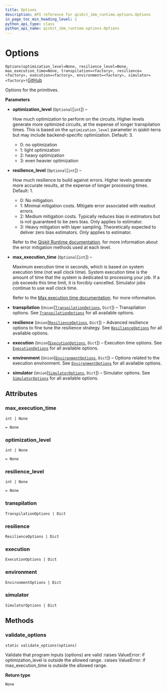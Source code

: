 ```yaml
---
title: Options
description: API reference for qiskit_ibm_runtime.options.Options
in_page_toc_min_heading_level: 1
python_api_type: class
python_api_name: qiskit_ibm_runtime.options.Options
---
```


# Options

<span id="qiskit_ibm_runtime.options.Options" />

`Options(optimization_level=None, resilience_level=None, max_execution_time=None, transpilation=<factory>, resilience=<factory>, execution=<factory>, environment=<factory>, simulator=<factory>)`[GitHub](https://github.com/qiskit/qiskit-ibm-runtime/tree/stable/0.20/qiskit_ibm_runtime/options/options.py "view source code")

Options for the primitives.

**Parameters**

*   **optimization\_level** (`Optional`\[`int`]) –

    How much optimization to perform on the circuits. Higher levels generate more optimized circuits, at the expense of longer transpilation times. This is based on the `optimization_level` parameter in qiskit-terra but may include backend-specific optimization. Default: 3.

    *   0: no optimization
    *   1: light optimization
    *   2: heavy optimization
    *   3: even heavier optimization

*   **resilience\_level** (`Optional`\[`int`]) –

    How much resilience to build against errors. Higher levels generate more accurate results, at the expense of longer processing times. Default: 1.

    *   0: No mitigation.
    *   1: Minimal mitigation costs. Mitigate error associated with readout errors.
    *   2: Medium mitigation costs. Typically reduces bias in estimators but is not guaranteed to be zero bias. Only applies to estimator.
    *   3: Heavy mitigation with layer sampling. Theoretically expected to deliver zero bias estimators. Only applies to estimator.

    Refer to the [Qiskit Runtime documentation](https://docs.quantum.ibm.com/run/configure-error-mitigation). for more information about the error mitigation methods used at each level.

*   **max\_execution\_time** (`Optional`\[`int`]) –

    Maximum execution time in seconds, which is based on system execution time (not wall clock time). System execution time is the amount of time that the system is dedicated to processing your job. If a job exceeds this time limit, it is forcibly cancelled. Simulator jobs continue to use wall clock time.

    Refer to the [Max execution time documentation](https://docs.quantum.ibm.com/run/max-execution-time). for more information.

*   **transpilation** (`Union`\[[`TranspilationOptions`](qiskit_ibm_runtime.options.TranspilationOptions "qiskit_ibm_runtime.options.transpilation_options.TranspilationOptions"), `Dict`]) – Transpilation options. See [`TranspilationOptions`](qiskit_ibm_runtime.options.TranspilationOptions "qiskit_ibm_runtime.options.TranspilationOptions") for all available options.

*   **resilience** (`Union`\[[`ResilienceOptions`](qiskit_ibm_runtime.options.ResilienceOptions "qiskit_ibm_runtime.options.resilience_options.ResilienceOptions"), `Dict`]) – Advanced resilience options to fine tune the resilience strategy. See [`ResilienceOptions`](qiskit_ibm_runtime.options.ResilienceOptions "qiskit_ibm_runtime.options.ResilienceOptions") for all available options.

*   **execution** (`Union`\[[`ExecutionOptions`](qiskit_ibm_runtime.options.ExecutionOptions "qiskit_ibm_runtime.options.execution_options.ExecutionOptions"), `Dict`]) – Execution time options. See [`ExecutionOptions`](qiskit_ibm_runtime.options.ExecutionOptions "qiskit_ibm_runtime.options.ExecutionOptions") for all available options.

*   **environment** (`Union`\[[`EnvironmentOptions`](qiskit_ibm_runtime.options.EnvironmentOptions "qiskit_ibm_runtime.options.environment_options.EnvironmentOptions"), `Dict`]) – Options related to the execution environment. See [`EnvironmentOptions`](qiskit_ibm_runtime.options.EnvironmentOptions "qiskit_ibm_runtime.options.EnvironmentOptions") for all available options.

*   **simulator** (`Union`\[[`SimulatorOptions`](qiskit_ibm_runtime.options.SimulatorOptions "qiskit_ibm_runtime.options.simulator_options.SimulatorOptions"), `Dict`]) – Simulator options. See [`SimulatorOptions`](qiskit_ibm_runtime.options.SimulatorOptions "qiskit_ibm_runtime.options.SimulatorOptions") for all available options.

## Attributes

<span id="qiskit_ibm_runtime.options.Options.max_execution_time" />

### max\_execution\_time

`int | None`

`= None`

<span id="qiskit_ibm_runtime.options.Options.optimization_level" />

### optimization\_level

`int | None`

`= None`

<span id="qiskit_ibm_runtime.options.Options.resilience_level" />

### resilience\_level

`int | None`

`= None`

<span id="qiskit_ibm_runtime.options.Options.transpilation" />

### transpilation

`TranspilationOptions | Dict`

<span id="qiskit_ibm_runtime.options.Options.resilience" />

### resilience

`ResilienceOptions | Dict`

<span id="qiskit_ibm_runtime.options.Options.execution" />

### execution

`ExecutionOptions | Dict`

<span id="qiskit_ibm_runtime.options.Options.environment" />

### environment

`EnvironmentOptions | Dict`

<span id="qiskit_ibm_runtime.options.Options.simulator" />

### simulator

`SimulatorOptions | Dict`

## Methods

### validate\_options

<span id="qiskit_ibm_runtime.options.Options.validate_options" />

`static validate_options(options)`

Validate that program inputs (options) are valid :raises ValueError: if optimization\_level is outside the allowed range. :raises ValueError: if max\_execution\_time is outside the allowed range.

**Return type**

`None`

